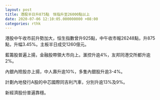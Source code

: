 ```yaml
---
layout: post
title: 港股半日升875點　恒指升至26000點以上
date: 2020-07-06 12:10:05.000000000 +08:00
categories: rthk
---
```


港股中午收市前升勢加大，恒生指數曾升925點，中午收市報26248點，升875點，升幅3.45%。主板半日成交1260億元。

藍籌股普遍上揚，金融股帶領大市向上。滙控升逾4%，友邦同港交所都升逾2%。

內銀內險股亦上揚，中人壽升逾10%，多隻內銀股升逾3-4%。

計劃內地發行A股的中芯國際同吉利汽車，分別升逾13%及9%。

新經濟股份普遍靠穩。

